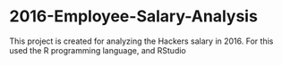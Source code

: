 # 2016-Employee-Salary-Analysis
This project is created for analyzing the Hackers salary in 2016. For this used the R programming language, and RStudio
